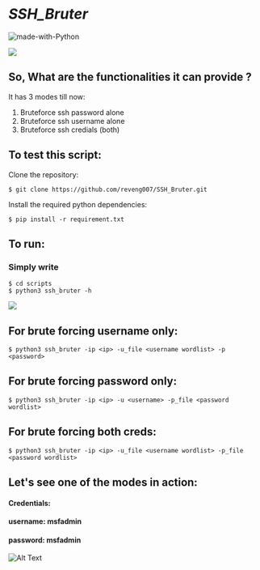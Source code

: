 # ***SSH_Bruter***
![made-with-Python](https://shields.io/badge/Made_With-Python-green?logo=Linux&style=for-the-badge)

![](https://github.com/reveng007/SSH_Bruter/blob/main/images/banner.png)

## So, What are the functionalities it can provide ?

It has 3 modes till now:

1. Bruteforce ssh password alone
2. Bruteforce ssh username alone
3. Bruteforce ssh credials (both)

## To test this script:
Clone the repository:
```
$ git clone https://github.com/reveng007/SSH_Bruter.git
```
Install the required python dependencies:
```
$ pip install -r requirement.txt
```
## To run:
### Simply write

```
$ cd scripts
$ python3 ssh_bruter -h
```
![](https://github.com/reveng007/SSH_Bruter/blob/main/images/image1.png)

## For brute forcing username only:
```
$ python3 ssh_bruter -ip <ip> -u_file <username wordlist> -p <password>
```
## For brute forcing password only:
```
$ python3 ssh_bruter -ip <ip> -u <username> -p_file <password wordlist>
```
## For brute forcing both creds:
```
$ python3 ssh_bruter -ip <ip> -u_file <username wordlist> -p_file <password wordlist>
```
## Let's see one of the modes in action:

#### Credentials:

#### username: msfadmin
#### password: msfadmin

![Alt Text](https://github.com/reveng007/SSH_Bruter/blob/main/ssh_brute.gif)

